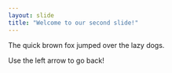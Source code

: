 ```yaml
---
layout: slide
title: "Welcome to our second slide!"
---
```

The quick brown fox jumped over the lazy dogs.

Use the left arrow to go back!
